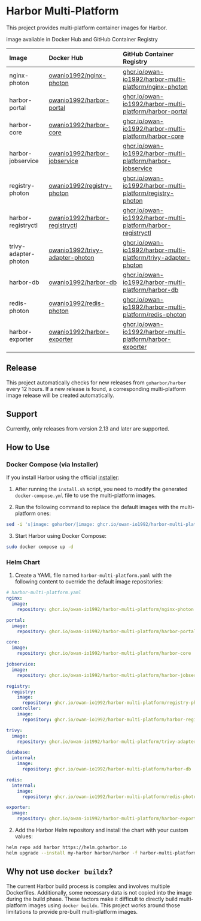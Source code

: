 # Harbor Multi-Platform

This project provides multi-platform container images for Harbor.

image avaliable in Docker Hub and GitHub Container Registry

| Image | Docker Hub | GitHub Container Registry |
| :--- | :--- | :--- |
| nginx-photon | [owanio1992/nginx-photon](https://hub.docker.com/repository/docker/owanio1992/nginx-photon) | [ghcr.io/owan-io1992/harbor-multi-platform/nginx-photon](https://github.com/owan-io1992/harbor-multi-platform/pkgs/container/harbor-multi-platform%2Fnginx-photon) |
| harbor-portal | [owanio1992/harbor-portal](https://hub.docker.com/repository/docker/owanio1992/harbor-portal) | [ghcr.io/owan-io1992/harbor-multi-platform/harbor-portal](https://github.com/owan-io1992/harbor-multi-platform/pkgs/container/harbor-multi-platform%2Fharbor-portal) |
| harbor-core | [owanio1992/harbor-core](https://hub.docker.com/repository/docker/owanio1992/harbor-core) | [ghcr.io/owan-io1992/harbor-multi-platform/harbor-core](https://github.com/owan-io1992/harbor-multi-platform/pkgs/container/harbor-multi-platform%2Fharbor-core) |
| harbor-jobservice | [owanio1992/harbor-jobservice](https://hub.docker.com/repository/docker/owanio1992/harbor-jobservice) | [ghcr.io/owan-io1992/harbor-multi-platform/harbor-jobservice](https://github.com/owan-io1992/harbor-multi-platform/pkgs/container/harbor-multi-platform%2Fharbor-jobservice) |
| registry-photon | [owanio1992/registry-photon](https://hub.docker.com/repository/docker/owanio1992/registry-photon) | [ghcr.io/owan-io1992/harbor-multi-platform/registry-photon](https://github.com/owan-io1992/harbor-multi-platform/pkgs/container/harbor-multi-platform%2Fregistry-photon) |
| harbor-registryctl | [owanio1992/harbor-registryctl](https://hub.docker.com/repository/docker/owanio1992/harbor-registryctl) | [ghcr.io/owan-io1992/harbor-multi-platform/harbor-registryctl](https://github.com/owan-io1992/harbor-multi-platform/pkgs/container/harbor-multi-platform%2Fharbor-registryctl) |
| trivy-adapter-photon | [owanio1992/trivy-adapter-photon](https://hub.docker.com/repository/docker/owanio1992/trivy-adapter-photon) | [ghcr.io/owan-io1992/harbor-multi-platform/trivy-adapter-photon](https://github.com/owan-io1992/harbor-multi-platform/pkgs/container/harbor-multi-platform%2Ftrivy-adapter-photon) |
| harbor-db | [owanio1992/harbor-db](https://hub.docker.com/repository/docker/owanio1992/harbor-db) | [ghcr.io/owan-io1992/harbor-multi-platform/harbor-db](https://github.com/owan-io1992/harbor-multi-platform/pkgs/container/harbor-multi-platform%2Fharbor-db) |
| redis-photon | [owanio1992/redis-photon](https://hub.docker.com/repository/docker/owanio1992/redis-photon) | [ghcr.io/owan-io1992/harbor-multi-platform/redis-photon](https://github.com/owan-io1992/harbor-multi-platform/pkgs/container/harbor-multi-platform%2Fredis-photon) |
| harbor-exporter | [owanio1992/harbor-exporter](https://hub.docker.com/repository/docker/owanio1992/harbor-exporter) | [ghcr.io/owan-io1992/harbor-multi-platform/harbor-exporter](https://github.com/owan-io1992/harbor-multi-platform/pkgs/container/harbor-multi-platform%2Fharbor-exporter) |



## Release

This project automatically checks for new releases from `goharbor/harbor` every 12 hours. If a new release is found, a corresponding multi-platform image release will be created automatically.

## Support

Currently, only releases from version 2.13 and later are supported.

## How to Use

### Docker Compose (via Installer)

If you install Harbor using the official [installer](https://goharbor.io/docs/2.14.0/install-config/download-installer/):

1.  After running the `install.sh` script, you need to modify the generated `docker-compose.yml` file to use the multi-platform images.

2.  Run the following command to replace the default images with the multi-platform ones:

```bash
sed -i 's|image: goharbor/|image: ghcr.io/owan-io1992/harbor-multi-platform/|g' docker-compose.yml
```

3.  Start Harbor using Docker Compose:

```bash
sudo docker compose up -d
```

### Helm Chart

1.  Create a YAML file named `harbor-multi-platform.yaml` with the following content to override the default image repositories:

```yaml
# harbor-multi-platform.yaml
nginx:
  image:
    repository: ghcr.io/owan-io1992/harbor-multi-platform/nginx-photon

portal:
  image:
    repository: ghcr.io/owan-io1992/harbor-multi-platform/harbor-portal

core:
  image:
    repository: ghcr.io/owan-io1992/harbor-multi-platform/harbor-core

jobservice:
  image:
    repository: ghcr.io/owan-io1992/harbor-multi-platform/harbor-jobservice

registry:
  registry:
    image:
      repository: ghcr.io/owan-io1992/harbor-multi-platform/registry-photon
  controller:
    image:
      repository: ghcr.io/owan-io1992/harbor-multi-platform/harbor-registryctl

trivy:
  image:
    repository: ghcr.io/owan-io1992/harbor-multi-platform/trivy-adapter-photon

database:
  internal:
    image:
      repository: ghcr.io/owan-io1992/harbor-multi-platform/harbor-db

redis:
  internal:
    image:
      repository: ghcr.io/owan-io1992/harbor-multi-platform/redis-photon

exporter:
  image:
    repository: ghcr.io/owan-io1992/harbor-multi-platform/harbor-exporter
```

2.  Add the Harbor Helm repository and install the chart with your custom values:

```bash
helm repo add harbor https://helm.goharbor.io
helm upgrade --install my-harbor harbor/harbor -f harbor-multi-platform.yaml
```

## Why not use `docker buildx`?

The current Harbor build process is complex and involves multiple Dockerfiles. Additionally, some necessary data is not copied into the image during the build phase. These factors make it difficult to directly build multi-platform images using `docker buildx`. This project works around those limitations to provide pre-built multi-platform images.
